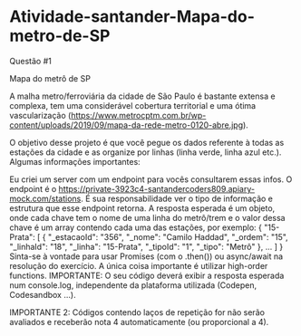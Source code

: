 # Atividade-santander-Mapa-do-metro-de-SP

Questão #1

Mapa do metrô de SP

A malha metro/ferroviária da cidade de São Paulo é bastante extensa e complexa, tem uma considerável cobertura territorial e uma ótima vascularização (https://www.metrocptm.com.br/wp-content/uploads/2019/09/mapa-da-rede-metro-0120-abre.jpg).

O objetivo desse projeto é que você pegue os dados referente à todas as estações da cidade e as organize por linhas (linha verde, linha azul etc.). Algumas informações importantes:

Eu criei um server com um endpoint para vocês consultarem essas infos. O endpoint é o https://private-3923c4-santandercoders809.apiary-mock.com/stations. É sua responsabilidade ver o tipo de informação e estrutura que esse endpoint retorna.
A resposta esperada é um objeto, onde cada chave tem o nome de uma linha do metrô/trem e o valor dessa chave é um array contendo cada uma das estações, por exemplo:
{
"15-Prata": [
{
"_estacaoId": "356",
"_nome": "Camilo Haddad",
"_ordem": "15",
"_linhaId": "18",
"_linha": "15-Prata",
"_tipoId": "1",
"_tipo": "Metrô"
},
...
]
}
Sinta-se à vontade para usar Promises (com o .then()) ou async/await na resolução do exercício. A única coisa importante é utilizar high-order functions.
IMPORTANTE: O seu código deverá exibir a resposta esperada num console.log, independente da plataforma utilizada (Codepen, Codesandbox ...).

IMPORTANTE 2: Códigos contendo laços de repetição for não serão avaliados e receberão nota 4 automaticamente (ou proporcional a 4).
